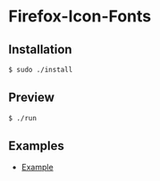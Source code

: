 # Firefox-Icon-Fonts

## Installation

```bash
$ sudo ./install
```

## Preview

```bash
$ ./run
```

## Examples

- [Example](http://youwenliang.github.io/Firefox_Icon-Font/)
